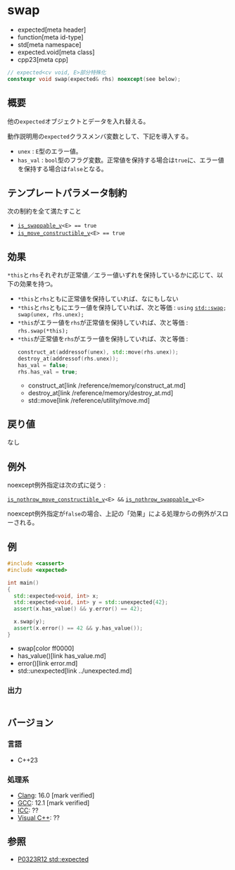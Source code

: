 # swap
* expected[meta header]
* function[meta id-type]
* std[meta namespace]
* expected.void[meta class]
* cpp23[meta cpp]

```cpp
// expected<cv void, E>部分特殊化
constexpr void swap(expected& rhs) noexcept(see below);
```

## 概要
他の`expected`オブジェクトとデータを入れ替える。

動作説明用の`expected`クラスメンバ変数として、下記を導入する。

- `unex` : `E`型のエラー値。
- `has_val` : `bool`型のフラグ変数。正常値を保持する場合は`true`に、エラー値を保持する場合は`false`となる。


## テンプレートパラメータ制約
次の制約を全て満たすこと

- [`is_swappable_v`](/reference/type_traits/is_swappable.md)`<E> == true`
- [`is_move_constructible_v`](/reference/type_traits/is_move_constructible.md)`<E> == true`


## 効果
`*this`と`rhs`それぞれが正常値／エラー値いずれを保持しているかに応じて、以下の効果を持つ。

- `*this`と`rhs`ともに正常値を保持していれば、なにもしない
- `*this`と`rhs`ともにエラー値を保持していれば、次と等価 : `using` [`std::swap`](/reference/utility/swap.md)`; swap(unex, rhs.unex);`
- `*this`がエラー値を`rhs`が正常値を保持していれば、次と等価 : `rhs.swap(*this);`
- `*this`が正常値を`rhs`がエラー値を保持していれば、次と等価 :
    ```cpp
    construct_at(addressof(unex), std::move(rhs.unex));
    destroy_at(addressof(rhs.unex));
    has_val = false;
    rhs.has_val = true;
    ```
    * construct_at[link /reference/memory/construct_at.md]
    * destroy_at[link /reference/memory/destroy_at.md]
    * std::move[link /reference/utility/move.md]


## 戻り値
なし


## 例外
noexcept例外指定は次の式に従う :

[`is_nothrow_move_constructible_v`](/reference/type_traits/is_nothrow_move_constructible.md)`<E> &&` [`is_nothrow_swappable_v`](/reference/type_traits/is_nothrow_swappable.md)`<E>`

noexcept例外指定が`false`の場合、上記の「効果」による処理からの例外がスローされる。


## 例
```cpp example
#include <cassert>
#include <expected>

int main()
{
  std::expected<void, int> x;
  std::expected<void, int> y = std::unexpected{42};
  assert(x.has_value() && y.error() == 42);

  x.swap(y);
  assert(x.error() == 42 && y.has_value());
}
```
* swap[color ff0000]
* has_value()[link has_value.md]
* error()[link error.md]
* std::unexpected[link ../unexpected.md]

### 出力
```
```


## バージョン
### 言語
- C++23

### 処理系
- [Clang](/implementation.md#clang): 16.0 [mark verified]
- [GCC](/implementation.md#gcc): 12.1 [mark verified]
- [ICC](/implementation.md#icc): ??
- [Visual C++](/implementation.md#visual_cpp): ??


## 参照
- [P0323R12 std::expected](https://www.open-std.org/jtc1/sc22/wg21/docs/papers/2022/p0323r12.html)
